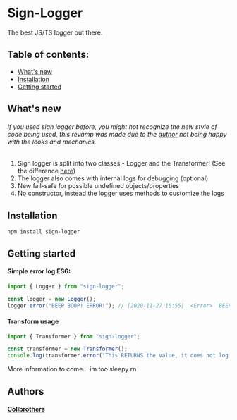 # Sign-Logger

The best JS/TS logger out there.

## Table of contents:

- [What's new](#what's-new)
- [Installation](#installation)
- [Getting started](#getting-started)

## What's new

###### If you used sign logger before, you might not recognize the new style of code being used, this revamp was made due to the [author](#authors) not being happy with the looks and mechanics.

1. Sign logger is split into two classes - Logger and the Transformer! (See the difference [here](#difference))
2. The logger also comes with internal logs for debugging (optional)
3. New fail-safe for possible undefined objects/properties
4. No constructor, instead the logger uses methods to customize the logs

## Installation

```
npm install sign-logger
```

## Getting started

#### Simple error log ES6:

```ts
import { Logger } from "sign-logger";

const logger = new Logger();
logger.error("BEEP BOOP! ERROR!"); // [2020-11-27 16:55]  <Error>  BEEP BOOP! ERROR!
```

#### Transform usage

```ts
import { Transformer } from "sign-logger";

const transformer = new Transformer();
console.log(transformer.error("This RETURNS the value, it does not log it!")); // [2020-11-27 16:55]  <Error>  This RETURNS the value, it does not log it!
```

More information to come... im too sleepy rn

## Authors

#### [Collbrothers](https://github.com/Collbrothers)
